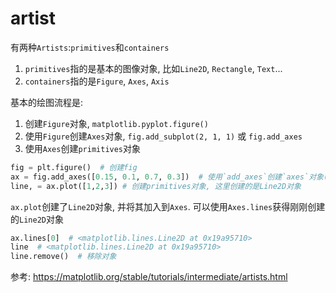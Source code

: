 # artist

有两种`Artists`:`primitives`和`containers`
1. `primitives`指的是基本的图像对象, 比如`Line2D`, `Rectangle`, `Text`...
2. `containers`指的是`Figure`, `Axes`, `Axis` 

基本的绘图流程是:
1. 创建`Figure`对象, `matplotlib.pyplot.figure()`
2. 使用`Figure`创建`Axes`对象, `fig.add_subplot(2, 1, 1)` 或 `fig.add_axes`
3. 使用`Axes`创建`primitives`对象

```python
fig = plt.figure()  # 创建fig
ax = fig.add_axes([0.15, 0.1, 0.7, 0.3])  # 使用`add_axes`创建`axes`对象(实际中进场使用`subplot`,`subplot`是`Axes`的子类)
line, = ax.plot([1,2,3]) # 创建primitives对象, 这里创建的是Line2D对象
```
`ax.plot`创建了`Line2D`对象, 并将其加入到`Axes`. 可以使用`Axes.lines`获得刚刚创建的`Line2D`对象
```python
ax.lines[0]  # <matplotlib.lines.Line2D at 0x19a95710>
line  # <matplotlib.lines.Line2D at 0x19a95710>
line.remove()  # 移除对象
```





参考:
https://matplotlib.org/stable/tutorials/intermediate/artists.html